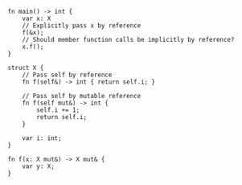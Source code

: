     fn main() -> int {
        var x: X
        // Explicitly pass x by reference
        f(&x);
        // Should member function calls be implicitly by reference?
        x.f();
    }

    struct X {
        // Pass self by reference
        fn f(self&) -> int { return self.i; }
        
        // Pass self by mutable reference
        fn f(self mut&) -> int {
            self.i += 1;
            return self.i; 
        }
        
        var i: int;
    }

    fn f(x: X mut&) -> X mut& {
        var y: X;
    }
